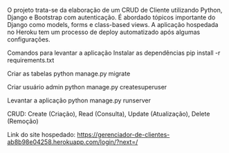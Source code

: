 O projeto trata-se da elaboração de um CRUD de Cliente utilizando Python, Django e Bootstrap com autenticação. É abordado tópicos importante do Django como models, forms e class-based views. A aplicação hospedada no Heroku tem um processo de deploy automatizado após algumas configurações.

Comandos para levantar a aplicação
Instalar as dependências
pip install -r requirements.txt

Criar as tabelas
python manage.py migrate

Criar usuário admin
python manage.py createsuperuser

Levantar a aplicação
python manage.py runserver

CRUD: Create (Criação), Read (Consulta), Update (Atualização), Delete (Remoção)

Link do site hospedado: https://gerenciador-de-clientes-ab8b98e04258.herokuapp.com/login/?next=/
